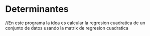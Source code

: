 # Determinantes

//En este programa la idea es calcular la regresion cuadratica de un conjunto de datos usando la matrix de regresion cuadratica 

